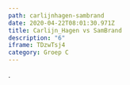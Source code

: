 ```yaml
---
path: carlijnhagen-sambrand
date: 2020-04-22T08:01:30.971Z
title: Carlijn_Hagen vs SamBrand
description: "6"
iframe: TDzwTsj4
category: Groep C
---
```

.